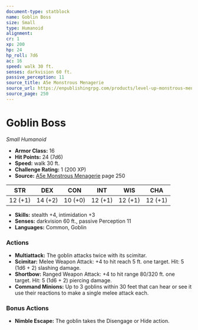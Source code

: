 ```yaml
---
document-type: statblock
name: Goblin Boss
size: Small
type: Humanoid
alignment: 
cr: 1
xp: 200
hp: 24
hp_roll: 7d6
ac: 16
speed: walk 30 ft.
senses: darkvision 60 ft. 
passive_perception: 11
source_title: A5e Monstrous Menagerie
source_url: https://enpublishingrpg.com/products/level-up-monstrous-menagerie-a5e
source_page: 250
---
```


# Goblin Boss

*Small* *Humanoid*

- **Armor Class:** 16
- **Hit Points:** 24 (7d6)
- **Speed:** walk 30 ft.
- **Challenge Rating:** 1 (200 XP)
- **Source:** [A5e Monstrous Menagerie](https://enpublishingrpg.com/products/level-up-monstrous-menagerie-a5e) page 250

| STR | DEX | CON | INT | WIS | CHA |
| --- | --- | --- | --- | --- | --- |
| 12 (+1) | 14 (+2) | 10 (+0) | 12 (+1) | 12 (+1) | 12 (+1) |

- **Skills:** stealth +4, intimidation +3
- **Senses:** darkvision 60 ft., passive Perception 11
- **Languages:** Common, Goblin

### Actions

- **Multiattack:** The goblin attacks twice with its scimitar.
- **Scimitar:** Melee Weapon Attack: +4 to hit  reach 5 ft.  one target. Hit: 5 (1d6 + 2) slashing damage.
- **Shortbow:** Ranged Weapon Attack: +4 to hit  range 80/320 ft.  one target. Hit: 5 (1d6 + 2) piercing damage.
- **Command Minions:** Up to 3 goblins within 30 feet that can hear or see it use their reactions to make a single melee attack each.

### Bonus Actions

- **Nimble Escape:** The goblin takes the Disengage or Hide action.
